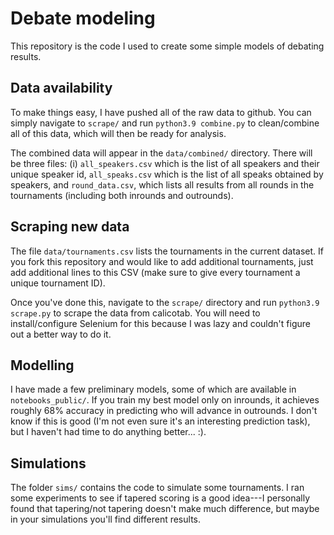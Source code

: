 # Debate modeling

This repository is the code I used to create some simple models of debating results.

## Data availability

To make things easy, I have pushed all of the raw data to github. You can simply navigate to ``scrape/`` and run ``python3.9 combine.py`` to clean/combine all of this data, which will then be ready for analysis.

The combined data will appear in the ``data/combined/`` directory. There will be three files: (i) ``all_speakers.csv`` which is the list of all speakers and their unique speaker id, ``all_speaks.csv`` which is the list of all speaks obtained by speakers, and ``round_data.csv``, which lists all results from all rounds in the tournaments (including both inrounds and outrounds).

## Scraping new data

The file ``data/tournaments.csv`` lists the tournaments in the current dataset. If you fork this repository and would like to add additional tournaments, just add additional lines to this CSV (make sure to give every tournament a unique tournament ID).

Once you've done this, navigate to the ``scrape/`` directory and run ``python3.9 scrape.py`` to scrape the data from calicotab. You will need to install/configure Selenium for this because I was lazy and couldn't figure out a better way to do it.

## Modelling

I have made a few preliminary models, some of which are available in ``notebooks_public/``. If you train my best model only on inrounds, it achieves roughly 68% accuracy in predicting who will advance in outrounds. I don't know if this is good (I'm not even sure it's an interesting prediction task), but I haven't had time to do anything better... :).

## Simulations

The folder ``sims/`` contains the code to simulate some tournaments. I ran some experiments to see if tapered scoring is a good idea---I personally found that tapering/not tapering doesn't make much difference, but maybe in your simulations you'll find different results.